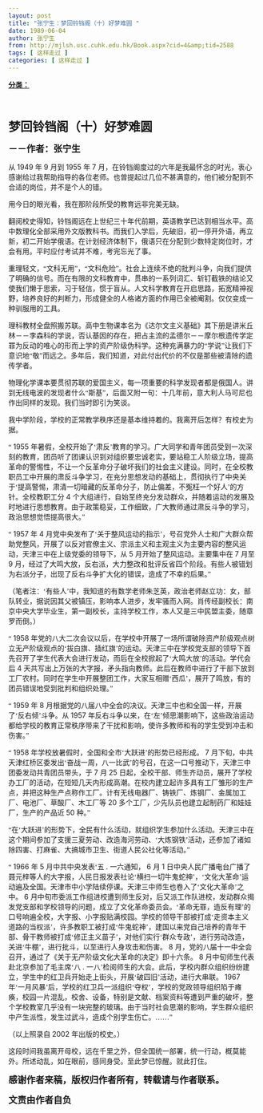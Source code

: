 ```yaml
---
layout: post
title: "张宁生：梦回铃铛阁（十）好梦难圆 "
date: 1989-06-04
author: 张宁生
from: http://mjlsh.usc.cuhk.edu.hk/Book.aspx?cid=4&amp;tid=2588
tags: [ 这样走过 ]
categories: [ 这样走过 ]
---
```


<div style="margin: 15px 10px 10px 0px;">
<div>
<span id="ctl00_ContentPlaceHolder1_chapter1_SubjectLabel" style="font-weight:bold;text-decoration:underline;">
   分类：
  </span>
</div>
<!--[if gte mso 9]><xml>
 <o:OfficeDocumentSettings>
  <o:AllowPNG/>
 </o:OfficeDocumentSettings>
</xml><![endif]-->
<!--[if gte mso 9]><xml>
 <w:WordDocument>
  <w:View>Normal</w:View>
  <w:Zoom>0</w:Zoom>
  <w:TrackMoves/>
  <w:TrackFormatting/>
  <w:PunctuationKerning/>
  <w:ValidateAgainstSchemas/>
  <w:SaveIfXMLInvalid>false</w:SaveIfXMLInvalid>
  <w:IgnoreMixedContent>false</w:IgnoreMixedContent>
  <w:AlwaysShowPlaceholderText>false</w:AlwaysShowPlaceholderText>
  <w:DoNotPromoteQF/>
  <w:LidThemeOther>EN-US</w:LidThemeOther>
  <w:LidThemeAsian>JA</w:LidThemeAsian>
  <w:LidThemeComplexScript>X-NONE</w:LidThemeComplexScript>
  <w:Compatibility>
   <w:BreakWrappedTables/>
   <w:SnapToGridInCell/>
   <w:WrapTextWithPunct/>
   <w:UseAsianBreakRules/>
   <w:DontGrowAutofit/>
   <w:SplitPgBreakAndParaMark/>
   <w:EnableOpenTypeKerning/>
   <w:DontFlipMirrorIndents/>
   <w:OverrideTableStyleHps/>
   <w:UseFELayout/>
  </w:Compatibility>
  <m:mathPr>
   <m:mathFont m:val="Cambria Math"/>
   <m:brkBin m:val="before"/>
   <m:brkBinSub m:val="&#45;-"/>
   <m:smallFrac m:val="off"/>
   <m:dispDef/>
   <m:lMargin m:val="0"/>
   <m:rMargin m:val="0"/>
   <m:defJc m:val="centerGroup"/>
   <m:wrapIndent m:val="1440"/>
   <m:intLim m:val="subSup"/>
   <m:naryLim m:val="undOvr"/>
  </m:mathPr></w:WordDocument>
</xml><![endif]-->
<!--[if gte mso 9]><xml>
 <w:LatentStyles DefLockedState="false" DefUnhideWhenUsed="true"
  DefSemiHidden="true" DefQFormat="false" DefPriority="99"
  LatentStyleCount="276">
  <w:LsdException Locked="false" Priority="0" SemiHidden="false"
   UnhideWhenUsed="false" QFormat="true" Name="Normal"/>
  <w:LsdException Locked="false" Priority="9" SemiHidden="false"
   UnhideWhenUsed="false" QFormat="true" Name="heading 1"/>
  <w:LsdException Locked="false" Priority="9" QFormat="true" Name="heading 2"/>
  <w:LsdException Locked="false" Priority="9" QFormat="true" Name="heading 3"/>
  <w:LsdException Locked="false" Priority="9" QFormat="true" Name="heading 4"/>
  <w:LsdException Locked="false" Priority="9" QFormat="true" Name="heading 5"/>
  <w:LsdException Locked="false" Priority="9" QFormat="true" Name="heading 6"/>
  <w:LsdException Locked="false" Priority="9" QFormat="true" Name="heading 7"/>
  <w:LsdException Locked="false" Priority="9" QFormat="true" Name="heading 8"/>
  <w:LsdException Locked="false" Priority="9" QFormat="true" Name="heading 9"/>
  <w:LsdException Locked="false" Priority="39" Name="toc 1"/>
  <w:LsdException Locked="false" Priority="39" Name="toc 2"/>
  <w:LsdException Locked="false" Priority="39" Name="toc 3"/>
  <w:LsdException Locked="false" Priority="39" Name="toc 4"/>
  <w:LsdException Locked="false" Priority="39" Name="toc 5"/>
  <w:LsdException Locked="false" Priority="39" Name="toc 6"/>
  <w:LsdException Locked="false" Priority="39" Name="toc 7"/>
  <w:LsdException Locked="false" Priority="39" Name="toc 8"/>
  <w:LsdException Locked="false" Priority="39" Name="toc 9"/>
  <w:LsdException Locked="false" Priority="35" QFormat="true" Name="caption"/>
  <w:LsdException Locked="false" Priority="10" SemiHidden="false"
   UnhideWhenUsed="false" QFormat="true" Name="Title"/>
  <w:LsdException Locked="false" Priority="0" Name="Default Paragraph Font"/>
  <w:LsdException Locked="false" Priority="11" SemiHidden="false"
   UnhideWhenUsed="false" QFormat="true" Name="Subtitle"/>
  <w:LsdException Locked="false" Priority="22" SemiHidden="false"
   UnhideWhenUsed="false" QFormat="true" Name="Strong"/>
  <w:LsdException Locked="false" Priority="20" SemiHidden="false"
   UnhideWhenUsed="false" QFormat="true" Name="Emphasis"/>
  <w:LsdException Locked="false" Priority="59" SemiHidden="false"
   UnhideWhenUsed="false" Name="Table Grid"/>
  <w:LsdException Locked="false" UnhideWhenUsed="false" Name="Placeholder Text"/>
  <w:LsdException Locked="false" Priority="1" SemiHidden="false"
   UnhideWhenUsed="false" QFormat="true" Name="No Spacing"/>
  <w:LsdException Locked="false" Priority="60" SemiHidden="false"
   UnhideWhenUsed="false" Name="Light Shading"/>
  <w:LsdException Locked="false" Priority="61" SemiHidden="false"
   UnhideWhenUsed="false" Name="Light List"/>
  <w:LsdException Locked="false" Priority="62" SemiHidden="false"
   UnhideWhenUsed="false" Name="Light Grid"/>
  <w:LsdException Locked="false" Priority="63" SemiHidden="false"
   UnhideWhenUsed="false" Name="Medium Shading 1"/>
  <w:LsdException Locked="false" Priority="64" SemiHidden="false"
   UnhideWhenUsed="false" Name="Medium Shading 2"/>
  <w:LsdException Locked="false" Priority="65" SemiHidden="false"
   UnhideWhenUsed="false" Name="Medium List 1"/>
  <w:LsdException Locked="false" Priority="66" SemiHidden="false"
   UnhideWhenUsed="false" Name="Medium List 2"/>
  <w:LsdException Locked="false" Priority="67" SemiHidden="false"
   UnhideWhenUsed="false" Name="Medium Grid 1"/>
  <w:LsdException Locked="false" Priority="68" SemiHidden="false"
   UnhideWhenUsed="false" Name="Medium Grid 2"/>
  <w:LsdException Locked="false" Priority="69" SemiHidden="false"
   UnhideWhenUsed="false" Name="Medium Grid 3"/>
  <w:LsdException Locked="false" Priority="70" SemiHidden="false"
   UnhideWhenUsed="false" Name="Dark List"/>
  <w:LsdException Locked="false" Priority="71" SemiHidden="false"
   UnhideWhenUsed="false" Name="Colorful Shading"/>
  <w:LsdException Locked="false" Priority="72" SemiHidden="false"
   UnhideWhenUsed="false" Name="Colorful List"/>
  <w:LsdException Locked="false" Priority="73" SemiHidden="false"
   UnhideWhenUsed="false" Name="Colorful Grid"/>
  <w:LsdException Locked="false" Priority="60" SemiHidden="false"
   UnhideWhenUsed="false" Name="Light Shading Accent 1"/>
  <w:LsdException Locked="false" Priority="61" SemiHidden="false"
   UnhideWhenUsed="false" Name="Light List Accent 1"/>
  <w:LsdException Locked="false" Priority="62" SemiHidden="false"
   UnhideWhenUsed="false" Name="Light Grid Accent 1"/>
  <w:LsdException Locked="false" Priority="63" SemiHidden="false"
   UnhideWhenUsed="false" Name="Medium Shading 1 Accent 1"/>
  <w:LsdException Locked="false" Priority="64" SemiHidden="false"
   UnhideWhenUsed="false" Name="Medium Shading 2 Accent 1"/>
  <w:LsdException Locked="false" Priority="65" SemiHidden="false"
   UnhideWhenUsed="false" Name="Medium List 1 Accent 1"/>
  <w:LsdException Locked="false" UnhideWhenUsed="false" Name="Revision"/>
  <w:LsdException Locked="false" Priority="34" SemiHidden="false"
   UnhideWhenUsed="false" QFormat="true" Name="List Paragraph"/>
  <w:LsdException Locked="false" Priority="29" SemiHidden="false"
   UnhideWhenUsed="false" QFormat="true" Name="Quote"/>
  <w:LsdException Locked="false" Priority="30" SemiHidden="false"
   UnhideWhenUsed="false" QFormat="true" Name="Intense Quote"/>
  <w:LsdException Locked="false" Priority="66" SemiHidden="false"
   UnhideWhenUsed="false" Name="Medium List 2 Accent 1"/>
  <w:LsdException Locked="false" Priority="67" SemiHidden="false"
   UnhideWhenUsed="false" Name="Medium Grid 1 Accent 1"/>
  <w:LsdException Locked="false" Priority="68" SemiHidden="false"
   UnhideWhenUsed="false" Name="Medium Grid 2 Accent 1"/>
  <w:LsdException Locked="false" Priority="69" SemiHidden="false"
   UnhideWhenUsed="false" Name="Medium Grid 3 Accent 1"/>
  <w:LsdException Locked="false" Priority="70" SemiHidden="false"
   UnhideWhenUsed="false" Name="Dark List Accent 1"/>
  <w:LsdException Locked="false" Priority="71" SemiHidden="false"
   UnhideWhenUsed="false" Name="Colorful Shading Accent 1"/>
  <w:LsdException Locked="false" Priority="72" SemiHidden="false"
   UnhideWhenUsed="false" Name="Colorful List Accent 1"/>
  <w:LsdException Locked="false" Priority="73" SemiHidden="false"
   UnhideWhenUsed="false" Name="Colorful Grid Accent 1"/>
  <w:LsdException Locked="false" Priority="60" SemiHidden="false"
   UnhideWhenUsed="false" Name="Light Shading Accent 2"/>
  <w:LsdException Locked="false" Priority="61" SemiHidden="false"
   UnhideWhenUsed="false" Name="Light List Accent 2"/>
  <w:LsdException Locked="false" Priority="62" SemiHidden="false"
   UnhideWhenUsed="false" Name="Light Grid Accent 2"/>
  <w:LsdException Locked="false" Priority="63" SemiHidden="false"
   UnhideWhenUsed="false" Name="Medium Shading 1 Accent 2"/>
  <w:LsdException Locked="false" Priority="64" SemiHidden="false"
   UnhideWhenUsed="false" Name="Medium Shading 2 Accent 2"/>
  <w:LsdException Locked="false" Priority="65" SemiHidden="false"
   UnhideWhenUsed="false" Name="Medium List 1 Accent 2"/>
  <w:LsdException Locked="false" Priority="66" SemiHidden="false"
   UnhideWhenUsed="false" Name="Medium List 2 Accent 2"/>
  <w:LsdException Locked="false" Priority="67" SemiHidden="false"
   UnhideWhenUsed="false" Name="Medium Grid 1 Accent 2"/>
  <w:LsdException Locked="false" Priority="68" SemiHidden="false"
   UnhideWhenUsed="false" Name="Medium Grid 2 Accent 2"/>
  <w:LsdException Locked="false" Priority="69" SemiHidden="false"
   UnhideWhenUsed="false" Name="Medium Grid 3 Accent 2"/>
  <w:LsdException Locked="false" Priority="70" SemiHidden="false"
   UnhideWhenUsed="false" Name="Dark List Accent 2"/>
  <w:LsdException Locked="false" Priority="71" SemiHidden="false"
   UnhideWhenUsed="false" Name="Colorful Shading Accent 2"/>
  <w:LsdException Locked="false" Priority="72" SemiHidden="false"
   UnhideWhenUsed="false" Name="Colorful List Accent 2"/>
  <w:LsdException Locked="false" Priority="73" SemiHidden="false"
   UnhideWhenUsed="false" Name="Colorful Grid Accent 2"/>
  <w:LsdException Locked="false" Priority="60" SemiHidden="false"
   UnhideWhenUsed="false" Name="Light Shading Accent 3"/>
  <w:LsdException Locked="false" Priority="61" SemiHidden="false"
   UnhideWhenUsed="false" Name="Light List Accent 3"/>
  <w:LsdException Locked="false" Priority="62" SemiHidden="false"
   UnhideWhenUsed="false" Name="Light Grid Accent 3"/>
  <w:LsdException Locked="false" Priority="63" SemiHidden="false"
   UnhideWhenUsed="false" Name="Medium Shading 1 Accent 3"/>
  <w:LsdException Locked="false" Priority="64" SemiHidden="false"
   UnhideWhenUsed="false" Name="Medium Shading 2 Accent 3"/>
  <w:LsdException Locked="false" Priority="65" SemiHidden="false"
   UnhideWhenUsed="false" Name="Medium List 1 Accent 3"/>
  <w:LsdException Locked="false" Priority="66" SemiHidden="false"
   UnhideWhenUsed="false" Name="Medium List 2 Accent 3"/>
  <w:LsdException Locked="false" Priority="67" SemiHidden="false"
   UnhideWhenUsed="false" Name="Medium Grid 1 Accent 3"/>
  <w:LsdException Locked="false" Priority="68" SemiHidden="false"
   UnhideWhenUsed="false" Name="Medium Grid 2 Accent 3"/>
  <w:LsdException Locked="false" Priority="69" SemiHidden="false"
   UnhideWhenUsed="false" Name="Medium Grid 3 Accent 3"/>
  <w:LsdException Locked="false" Priority="70" SemiHidden="false"
   UnhideWhenUsed="false" Name="Dark List Accent 3"/>
  <w:LsdException Locked="false" Priority="71" SemiHidden="false"
   UnhideWhenUsed="false" Name="Colorful Shading Accent 3"/>
  <w:LsdException Locked="false" Priority="72" SemiHidden="false"
   UnhideWhenUsed="false" Name="Colorful List Accent 3"/>
  <w:LsdException Locked="false" Priority="73" SemiHidden="false"
   UnhideWhenUsed="false" Name="Colorful Grid Accent 3"/>
  <w:LsdException Locked="false" Priority="60" SemiHidden="false"
   UnhideWhenUsed="false" Name="Light Shading Accent 4"/>
  <w:LsdException Locked="false" Priority="61" SemiHidden="false"
   UnhideWhenUsed="false" Name="Light List Accent 4"/>
  <w:LsdException Locked="false" Priority="62" SemiHidden="false"
   UnhideWhenUsed="false" Name="Light Grid Accent 4"/>
  <w:LsdException Locked="false" Priority="63" SemiHidden="false"
   UnhideWhenUsed="false" Name="Medium Shading 1 Accent 4"/>
  <w:LsdException Locked="false" Priority="64" SemiHidden="false"
   UnhideWhenUsed="false" Name="Medium Shading 2 Accent 4"/>
  <w:LsdException Locked="false" Priority="65" SemiHidden="false"
   UnhideWhenUsed="false" Name="Medium List 1 Accent 4"/>
  <w:LsdException Locked="false" Priority="66" SemiHidden="false"
   UnhideWhenUsed="false" Name="Medium List 2 Accent 4"/>
  <w:LsdException Locked="false" Priority="67" SemiHidden="false"
   UnhideWhenUsed="false" Name="Medium Grid 1 Accent 4"/>
  <w:LsdException Locked="false" Priority="68" SemiHidden="false"
   UnhideWhenUsed="false" Name="Medium Grid 2 Accent 4"/>
  <w:LsdException Locked="false" Priority="69" SemiHidden="false"
   UnhideWhenUsed="false" Name="Medium Grid 3 Accent 4"/>
  <w:LsdException Locked="false" Priority="70" SemiHidden="false"
   UnhideWhenUsed="false" Name="Dark List Accent 4"/>
  <w:LsdException Locked="false" Priority="71" SemiHidden="false"
   UnhideWhenUsed="false" Name="Colorful Shading Accent 4"/>
  <w:LsdException Locked="false" Priority="72" SemiHidden="false"
   UnhideWhenUsed="false" Name="Colorful List Accent 4"/>
  <w:LsdException Locked="false" Priority="73" SemiHidden="false"
   UnhideWhenUsed="false" Name="Colorful Grid Accent 4"/>
  <w:LsdException Locked="false" Priority="60" SemiHidden="false"
   UnhideWhenUsed="false" Name="Light Shading Accent 5"/>
  <w:LsdException Locked="false" Priority="61" SemiHidden="false"
   UnhideWhenUsed="false" Name="Light List Accent 5"/>
  <w:LsdException Locked="false" Priority="62" SemiHidden="false"
   UnhideWhenUsed="false" Name="Light Grid Accent 5"/>
  <w:LsdException Locked="false" Priority="63" SemiHidden="false"
   UnhideWhenUsed="false" Name="Medium Shading 1 Accent 5"/>
  <w:LsdException Locked="false" Priority="64" SemiHidden="false"
   UnhideWhenUsed="false" Name="Medium Shading 2 Accent 5"/>
  <w:LsdException Locked="false" Priority="65" SemiHidden="false"
   UnhideWhenUsed="false" Name="Medium List 1 Accent 5"/>
  <w:LsdException Locked="false" Priority="66" SemiHidden="false"
   UnhideWhenUsed="false" Name="Medium List 2 Accent 5"/>
  <w:LsdException Locked="false" Priority="67" SemiHidden="false"
   UnhideWhenUsed="false" Name="Medium Grid 1 Accent 5"/>
  <w:LsdException Locked="false" Priority="68" SemiHidden="false"
   UnhideWhenUsed="false" Name="Medium Grid 2 Accent 5"/>
  <w:LsdException Locked="false" Priority="69" SemiHidden="false"
   UnhideWhenUsed="false" Name="Medium Grid 3 Accent 5"/>
  <w:LsdException Locked="false" Priority="70" SemiHidden="false"
   UnhideWhenUsed="false" Name="Dark List Accent 5"/>
  <w:LsdException Locked="false" Priority="71" SemiHidden="false"
   UnhideWhenUsed="false" Name="Colorful Shading Accent 5"/>
  <w:LsdException Locked="false" Priority="72" SemiHidden="false"
   UnhideWhenUsed="false" Name="Colorful List Accent 5"/>
  <w:LsdException Locked="false" Priority="73" SemiHidden="false"
   UnhideWhenUsed="false" Name="Colorful Grid Accent 5"/>
  <w:LsdException Locked="false" Priority="60" SemiHidden="false"
   UnhideWhenUsed="false" Name="Light Shading Accent 6"/>
  <w:LsdException Locked="false" Priority="61" SemiHidden="false"
   UnhideWhenUsed="false" Name="Light List Accent 6"/>
  <w:LsdException Locked="false" Priority="62" SemiHidden="false"
   UnhideWhenUsed="false" Name="Light Grid Accent 6"/>
  <w:LsdException Locked="false" Priority="63" SemiHidden="false"
   UnhideWhenUsed="false" Name="Medium Shading 1 Accent 6"/>
  <w:LsdException Locked="false" Priority="64" SemiHidden="false"
   UnhideWhenUsed="false" Name="Medium Shading 2 Accent 6"/>
  <w:LsdException Locked="false" Priority="65" SemiHidden="false"
   UnhideWhenUsed="false" Name="Medium List 1 Accent 6"/>
  <w:LsdException Locked="false" Priority="66" SemiHidden="false"
   UnhideWhenUsed="false" Name="Medium List 2 Accent 6"/>
  <w:LsdException Locked="false" Priority="67" SemiHidden="false"
   UnhideWhenUsed="false" Name="Medium Grid 1 Accent 6"/>
  <w:LsdException Locked="false" Priority="68" SemiHidden="false"
   UnhideWhenUsed="false" Name="Medium Grid 2 Accent 6"/>
  <w:LsdException Locked="false" Priority="69" SemiHidden="false"
   UnhideWhenUsed="false" Name="Medium Grid 3 Accent 6"/>
  <w:LsdException Locked="false" Priority="70" SemiHidden="false"
   UnhideWhenUsed="false" Name="Dark List Accent 6"/>
  <w:LsdException Locked="false" Priority="71" SemiHidden="false"
   UnhideWhenUsed="false" Name="Colorful Shading Accent 6"/>
  <w:LsdException Locked="false" Priority="72" SemiHidden="false"
   UnhideWhenUsed="false" Name="Colorful List Accent 6"/>
  <w:LsdException Locked="false" Priority="73" SemiHidden="false"
   UnhideWhenUsed="false" Name="Colorful Grid Accent 6"/>
  <w:LsdException Locked="false" Priority="19" SemiHidden="false"
   UnhideWhenUsed="false" QFormat="true" Name="Subtle Emphasis"/>
  <w:LsdException Locked="false" Priority="21" SemiHidden="false"
   UnhideWhenUsed="false" QFormat="true" Name="Intense Emphasis"/>
  <w:LsdException Locked="false" Priority="31" SemiHidden="false"
   UnhideWhenUsed="false" QFormat="true" Name="Subtle Reference"/>
  <w:LsdException Locked="false" Priority="32" SemiHidden="false"
   UnhideWhenUsed="false" QFormat="true" Name="Intense Reference"/>
  <w:LsdException Locked="false" Priority="33" SemiHidden="false"
   UnhideWhenUsed="false" QFormat="true" Name="Book Title"/>
  <w:LsdException Locked="false" Priority="37" Name="Bibliography"/>
  <w:LsdException Locked="false" Priority="39" QFormat="true" Name="TOC Heading"/>
 </w:LatentStyles>
</xml><![endif]-->
<!--[if gte mso 10]>
<style>
 /* Style Definitions */
table.MsoNormalTable
	{mso-style-name:"Table Normal";
	mso-tstyle-rowband-size:0;
	mso-tstyle-colband-size:0;
	mso-style-noshow:yes;
	mso-style-priority:99;
	mso-style-parent:"";
	mso-padding-alt:0in 5.4pt 0in 5.4pt;
	mso-para-margin:0in;
	mso-para-margin-bottom:.0001pt;
	mso-pagination:widow-orphan;
	font-size:10.0pt;
	font-family:"Times New Roman";}
</style>
<![endif]-->
<!--StartFragment-->
<p class="MsoNormal">
<b>
<font size="5">
<span lang="ZH-CN" style="font-family: 宋体;">
<br/>
</span>
</font>
</b>
</p>
<p class="MsoNormal">
<b>
<font size="5">
<span lang="ZH-CN" style="font-family: 宋体;">
     梦回铃铛阁（十）好梦难圆
    </span>
<o:p>
</o:p>
</font>
</b>
</p>
<p class="MsoNormal">
<b>
<font size="4">
<span lang="ZH-CN" style='font-family:宋体;mso-ascii-font-family:
"Times New Roman"'>
     －－作者：张宁生
    </span>
<o:p>
</o:p>
</font>
</b>
</p>
<p class="MsoNormal">
<o:p>
</o:p>
</p>
<p class="MsoNormal">
<span lang="ZH-CN" style='font-family:宋体;mso-ascii-font-family:
"Times New Roman"'>
   从
  </span>
  1949
  <span lang="ZH-CN" style='font-family:宋体;
mso-ascii-font-family:"Times New Roman"'>
   年
  </span>
  9
  <span lang="ZH-CN" style='font-family:宋体;mso-ascii-font-family:"Times New Roman"'>
   月到
  </span>
  1955
  <span lang="ZH-CN" style='font-family:宋体;mso-ascii-font-family:"Times New Roman"'>
   年
  </span>
  7
  <span lang="ZH-CN" style='font-family:宋体;mso-ascii-font-family:"Times New Roman"'>
   月，在铃铛阁度过的六年是我最怀念的时光，衷心感谢给过我帮助指导的各位老师。也曾提起过几位不甚满意的，他们被分配到不合适的岗位，并不是个人的错。
  </span>
<o:p>
</o:p>
</p>
<p class="MsoNormal">
<span lang="ZH-CN" style='font-family:宋体;mso-ascii-font-family:
"Times New Roman"'>
   用今日的眼光看，我在那阶段所受的教育远非完美无缺。
  </span>
<o:p>
</o:p>
</p>
<p class="MsoNormal">
<span lang="ZH-CN" style='font-family:宋体;mso-ascii-font-family:
"Times New Roman"'>
   翻阅校史得知，铃铛阁远在上世纪三十年代前期，英语教学已达到相当水平。高中数理化全部采用外文版教科书。而我们入学后，先破旧，初一停开外语，再立新，初二开始学俄语。在计划经济体制下，俄语只在分配到少数特定岗位时，才会有用。平时应付考试并不难，考完忘光了事。
  </span>
<o:p>
</o:p>
</p>
<p class="MsoNormal">
<span lang="ZH-CN" style='font-family:宋体;mso-ascii-font-family:
"Times New Roman"'>
   重理轻文，“文科无用”，“文科危险”。社会上连续不绝的批判斗争，向我们提供了明确的信号。而在有限的文科教育中，贯串的一系列词汇、斩钉截铁的结论又使我们懒于思索，习于轻信，惯于盲从。人文科学教育在开启思路，拓宽精神视野，培养良好的判断力，形成健全的人格诸方面的作用已全被阉割。仅仅变成一种驯服用的工具。
  </span>
<o:p>
</o:p>
</p>
<p class="MsoNormal">
<span lang="ZH-CN" style='font-family:宋体;mso-ascii-font-family:
"Times New Roman"'>
   理科教材全盘照搬苏联。高中生物课本名为《达尔文主义基础》其下册是讲米丘林－－李森科的学说，否认基因的存在，把占主流的孟德尔－－摩尔根遗传学定罪为反动的唯心的形而上学的资产阶级伪科学。这种充满暴力的“学说”让我们下意识地“敬”而远之。多年后，我们知道，对此付出代价的不仅是那些被清除的遗传学者。
  </span>
<o:p>
</o:p>
</p>
<p class="MsoNormal">
<span lang="ZH-CN" style='font-family:宋体;mso-ascii-font-family:
"Times New Roman"'>
   物理化学课本要贯彻苏联的爱国主义，每一项重要的科学发现者都是俄国人。讲到无线电波的发现者什么“斯基”，后面又附一句：十几年前，意大利人马可尼也作出同样的发现。我们当时即引为笑谈。
  </span>
<o:p>
</o:p>
</p>
<p class="MsoNormal">
<span lang="ZH-CN" style='font-family:宋体;mso-ascii-font-family:
"Times New Roman"'>
   我中学阶段，学校的正常教学秩序还是基本维持着的。我离开后怎样？有校史为据。
  </span>
<o:p>
</o:p>
</p>
<p class="MsoNormal">
<span lang="ZH-CN" style='font-family:宋体;mso-ascii-font-family:
"Times New Roman"'>
   “
  </span>
  1955
  <span lang="ZH-CN" style='font-family:宋体;
mso-ascii-font-family:"Times New Roman"'>
   年暑假，全校开始了‘肃反’教育的学习。广大同学和青年团员受到一次深刻的教育，团员听了团课认识到对组织要忠诚老实，要站稳工人阶级立场，提高革命的警惕性，不让一个反革命分子破坏我们的社会主义建设。同时，在全校教职员工中开展的肃反斗争学习，在充分思想发动的基础上，贯彻执行了中央关于‘提高警惕，肃清一切暗藏的反革命分子，防止偏差，不冤枉一个好人’的方针。全校教职工分
  </span>
  4
  <span lang="ZH-CN" style='font-family:宋体;mso-ascii-font-family:"Times New Roman"'>
   个大组进行，自始至终充分发动群众，并随着运动的发展及时地进行思想教育。由于政策稳妥，工作细致，广大教师通过肃反斗争的学习，政治思想觉悟提高很大。”
  </span>
<o:p>
</o:p>
</p>
<p class="MsoNormal">
<span lang="ZH-CN" style='font-family:宋体;mso-ascii-font-family:
"Times New Roman"'>
   “
  </span>
  1957
  <span lang="ZH-CN" style='font-family:宋体;
mso-ascii-font-family:"Times New Roman"'>
   年
  </span>
  4
  <span lang="ZH-CN" style='font-family:宋体;mso-ascii-font-family:"Times New Roman"'>
   月党中央发布了‘关于整风运动的指示’，号召党外人士和广大群众帮助党整风，开展了以反对官僚主义、宗派主义和主观主义为主要内容的整风运动，天津三中在上级党委的领导下，从
  </span>
  5
  <span lang="ZH-CN" style='font-family:宋体;mso-ascii-font-family:"Times New Roman"'>
   月开始了整风运动。主要集中在
  </span>
  7
  <span lang="ZH-CN" style='font-family:宋体;mso-ascii-font-family:"Times New Roman"'>
   月至
  </span>
  9
  <span lang="ZH-CN" style='font-family:宋体;mso-ascii-font-family:"Times New Roman"'>
   月，经过了大鸣大放，反右派，大力整改和批评反省四个阶段。有些人被错划为右派分子，出现了反右斗争扩大化的错误，造成了不幸的后果。”
  </span>
<o:p>
</o:p>
</p>
<p class="MsoNormal">
<span lang="ZH-CN" style='font-family:宋体;mso-ascii-font-family:
"Times New Roman"'>
   （笔者注：‘有些人’中，我知道的有数学老师朱芝英，政治老师赵立功：女，部队转业，据说因其父被镇压，影响本人进步，发牢骚而入网。肖传经副校长：南京中央大学毕业生，第一副校长，主持学校工作，本人又是三中民盟主委，随章罗而倒。）
  </span>
<o:p>
</o:p>
</p>
<p class="MsoNormal">
<span lang="ZH-CN" style='font-family:宋体;mso-ascii-font-family:
"Times New Roman"'>
   “
  </span>
  1958
  <span lang="ZH-CN" style='font-family:宋体;
mso-ascii-font-family:"Times New Roman"'>
   年党的八大二次会议以后，在学校中开展了一场所谓破除资产阶级观点树立无产阶级观点的‘拔白旗、插红旗’的运动。天津三中在学校党支部的领导下首先召开了学生代表大会进行发动，而后在全校掀起了‘大鸣大放’的活动。学代会后
  </span>
  4
  <span lang="ZH-CN" style='font-family:宋体;mso-ascii-font-family:"Times New Roman"'>
   天共写出上万张的大字报，矛头指向教师。此后在教师中进行了干部下放到工厂农村。同时在学生中开展整团工作，大家互相赠‘西瓜’，展开了鸣放，有的团员错误地受到批判和组织处理。”
  </span>
<o:p>
</o:p>
</p>
<p class="MsoNormal">
<span lang="ZH-CN" style='font-family:宋体;mso-ascii-font-family:
"Times New Roman"'>
   “
  </span>
  1959
  <span lang="ZH-CN" style='font-family:宋体;
mso-ascii-font-family:"Times New Roman"'>
   年
  </span>
  8
  <span lang="ZH-CN" style='font-family:宋体;mso-ascii-font-family:"Times New Roman"'>
   月根据党的八届八中全会的决议。天津三中也和全国一样，开展了‘反右倾’斗争。从
  </span>
  1957
  <span lang="ZH-CN" style='font-family:宋体;mso-ascii-font-family:"Times New Roman"'>
   年反右斗争以来，在‘左’倾思潮影响下，这些政治运动都给学校的教育正常秩序带来了干扰和影响，使许多教师和有的学生受到冲击和伤害。”
  </span>
<o:p>
</o:p>
</p>
<p class="MsoNormal">
<span lang="ZH-CN" style='font-family:宋体;mso-ascii-font-family:
"Times New Roman"'>
   “
  </span>
  1958
  <span lang="ZH-CN" style='font-family:宋体;
mso-ascii-font-family:"Times New Roman"'>
   年学校放暑假时，全国和全市‘大跃进’的形势已经形成。
  </span>
  7
  <span lang="ZH-CN" style='font-family:宋体;mso-ascii-font-family:"Times New Roman"'>
   月下旬，中共天津红桥区委发出‘奋战一周，八一比武’的号召，在这一口号推动下，天津三中团委发动共青团员带头，于
  </span>
  7
  <span lang="ZH-CN" style='font-family:宋体;mso-ascii-font-family:"Times New Roman"'>
   月
  </span>
  25
  <span lang="ZH-CN" style='font-family:宋体;mso-ascii-font-family:"Times New Roman"'>
   日起，全校干部、师生齐动员，展开了学校办工厂的活动，在短短几天内形成高潮。在校内建立起许多具有工厂雏形的生产点，并把这种生产点称作工厂。计有无线电器厂、铸铁厂、炼钢厂、金属加工厂、电池厂、草酸厂、木工厂等
  </span>
  20
  <span lang="ZH-CN" style='font-family:宋体;mso-ascii-font-family:"Times New Roman"'>
   多个工厂，少先队员也建立起制药厂和娃娃厂，生产的产品近
  </span>
  50
  <span lang="ZH-CN" style='font-family:宋体;mso-ascii-font-family:"Times New Roman"'>
   种。”
  </span>
<o:p>
</o:p>
</p>
<p class="MsoNormal">
<span lang="ZH-CN" style='font-family:宋体;mso-ascii-font-family:
"Times New Roman"'>
   “在‘大跃进’的形势下，全民有什么活动，就组织学生参加什么活动。天津三中在这个期间参加了支援三夏劳动、改造海河劳动、‘大炼钢铁’活动，还参加了诸如除四害、打麻雀、大搞城市卫生、街道人民公社化等活动。”
  </span>
<o:p>
</o:p>
</p>
<p class="MsoNormal">
<span lang="ZH-CN" style='font-family:宋体;mso-ascii-font-family:
"Times New Roman"'>
   “
  </span>
  1966
  <span lang="ZH-CN" style='font-family:宋体;
mso-ascii-font-family:"Times New Roman"'>
   年
  </span>
  5
  <span lang="ZH-CN" style='font-family:宋体;mso-ascii-font-family:"Times New Roman"'>
   月中共中央发表‘五
  </span>
  .
  <span lang="ZH-CN" style='font-family:宋体;mso-ascii-font-family:"Times New Roman"'>
   一六通知，
  </span>
  6
  <span lang="ZH-CN" style='font-family:宋体;mso-ascii-font-family:"Times New Roman"'>
   月
  </span>
  1
  <span lang="ZH-CN" style='font-family:宋体;mso-ascii-font-family:"Times New Roman"'>
   日中央人民广播电台广播了聂元梓等人的大字报，人民日报发表社论‘横扫一切牛鬼蛇神’，‘文化大革命’运动遍及全国。天津市中小学陆续停课。天津三中师生也卷入了‘文化大革命’之中。
  </span>
  6
  <span lang="ZH-CN" style='font-family:宋体;mso-ascii-font-family:"Times New Roman"'>
   月中旬市委派工作组进校遭到师生反对，后又派工作队进校，发动群众揭发党支部和学校领导的问题，成立了文化革命委员会。‘革命无罪，造反有理’的口号响遍全校，大字报、小字报贴满校园。学校的领导干部被打成‘走资本主义道路的当权派’，许多教职工被打成‘牛鬼蛇神’，建国以来党自己培养的青年干部、骨干教师被打成‘修正主义苗子’，对他们实行‘群众专政’，进行劳动改造，关进‘牛棚’，进行批斗，以至进行人身攻击和伤害。
  </span>
  8
  <span lang="ZH-CN" style='font-family:宋体;mso-ascii-font-family:"Times New Roman"'>
   月，党的八届十一中全会召开，通过了《关于无产阶级文化大革命的决定》即十六条。
  </span>
  8
  <span lang="ZH-CN" style='font-family:宋体;mso-ascii-font-family:"Times New Roman"'>
   月中旬师生代表赴北京参加了毛主席‘八
  </span>
  .
  <span lang="ZH-CN" style='font-family:宋体;mso-ascii-font-family:"Times New Roman"'>
   一八’检阅师生的大会。此后，学校内群众组织纷纷建立，学生中的红卫兵开始走上街头，开展‘破四旧’活动，进行大串联。
  </span>
  1967
  <span lang="ZH-CN" style='font-family:宋体;mso-ascii-font-family:"Times New Roman"'>
   年‘一月风暴’后，学校的红卫兵一派组织‘夺权’，学校的党政领导组织陷于瘫痪，校园一片混乱，校舍、设备，特别是文献、档案资料等遭到严重的破坏，整个学校教室几乎没有一块完整的玻璃。由于当时社会思潮的影响，学生群众组织中产生派性，发生过武斗，造成个别学生伤亡。……”
  </span>
<o:p>
</o:p>
</p>
<p class="MsoNormal">
<span lang="ZH-CN" style='font-family:宋体;mso-ascii-font-family:
"Times New Roman"'>
   （以上照录自
  </span>
  2002
  <span lang="ZH-CN" style='font-family:宋体;
mso-ascii-font-family:"Times New Roman"'>
   年出版的校史。）
  </span>
<o:p>
</o:p>
</p>
<p class="MsoNormal">
<span lang="ZH-CN" style='font-family:宋体;mso-ascii-font-family:
"Times New Roman"'>
   这段时间我虽离开母校，远在千里之外，但全国统一部署，统一行动，概莫能外。所述动乱，如在眼前，感同身受。至此梦已惊醒。就此打住。
  </span>
<o:p>
</o:p>
</p>
<p class="MsoNormal">
<o:p>
</o:p>
</p>
<p class="MsoNormal">
<b>
<font size="4">
<span lang="ZH-CN" style='font-family:宋体;mso-ascii-font-family:
"Times New Roman"'>
     感谢作者来稿，版权归作者所有，转载请与作者联系。
    </span>
<o:p>
</o:p>
</font>
</b>
</p>
<p class="MsoNormal">
<span lang="ZH-CN" style='font-family:宋体;mso-ascii-font-family:
"Times New Roman"'>
<b>
<font size="4">
     文责由作者自负
    </font>
</b>
</span>
<o:p>
</o:p>
</p>
<!--EndFragment-->
</div>
